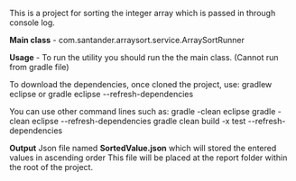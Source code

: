 This is a project for sorting the integer array which is passed in through console log.

**Main class** - 
com.santander.arraysort.service.ArraySortRunner

**Usage** -
To run the utility you should run the the main class. (Cannot run from gradle file)

To download the dependencies, once cloned the project, use:
gradlew eclipse or gradle eclipse --refresh-dependencies

You can use other command lines such as:
gradle -clean eclipse
gradle -clean eclipse --refresh-dependencies
gradle clean build -x test --refresh-dependencies


**Output**
Json file named **SortedValue.json** which will stored the entered values in ascending order
This file will be placed at the report folder within the root of the project.
